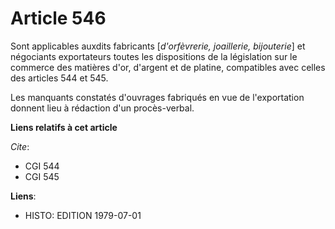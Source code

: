 # Article 546

Sont applicables auxdits fabricants [*d'orfèvrerie, joaillerie, bijouterie*] et négociants exportateurs toutes les
dispositions de la législation sur le commerce des matières d'or, d'argent et de platine, compatibles avec celles des
articles 544 et 545.

Les manquants constatés d'ouvrages fabriqués en vue de l'exportation donnent lieu à rédaction d'un procès-verbal.

**Liens relatifs à cet article**

_Cite_:

  - CGI 544
  - CGI 545

**Liens**:

  - HISTO: EDITION 1979-07-01
